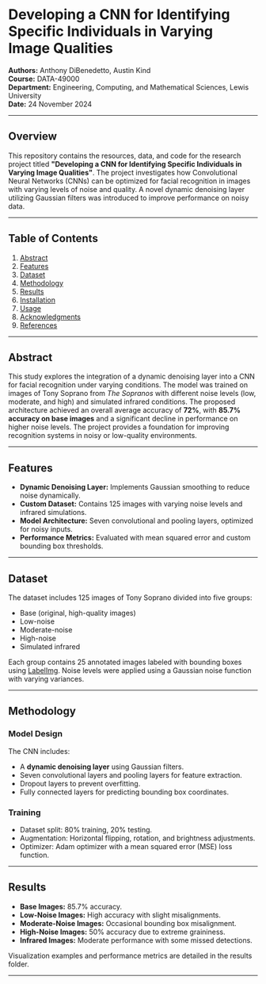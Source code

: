 # Developing a CNN for Identifying Specific Individuals in Varying Image Qualities

**Authors:** Anthony DiBenedetto, Austin Kind  
**Course:** DATA-49000  
**Department:** Engineering, Computing, and Mathematical Sciences, Lewis University  
**Date:** 24 November 2024  

---

## Overview

This repository contains the resources, data, and code for the research project titled **"Developing a CNN for Identifying Specific Individuals in Varying Image Qualities"**. The project investigates how Convolutional Neural Networks (CNNs) can be optimized for facial recognition in images with varying levels of noise and quality. A novel dynamic denoising layer utilizing Gaussian filters was introduced to improve performance on noisy data.

---

## Table of Contents

1. [Abstract](#abstract)  
2. [Features](#features)  
3. [Dataset](#dataset)  
4. [Methodology](#methodology)  
5. [Results](#results)  
6. [Installation](#installation)  
7. [Usage](#usage)  
8. [Acknowledgments](#acknowledgments)  
9. [References](#references)  

---

## Abstract

This study explores the integration of a dynamic denoising layer into a CNN for facial recognition under varying conditions. The model was trained on images of Tony Soprano from *The Sopranos* with different noise levels (low, moderate, and high) and simulated infrared conditions. The proposed architecture achieved an overall average accuracy of **72%**, with **85.7% accuracy on base images** and a significant decline in performance on higher noise levels. The project provides a foundation for improving recognition systems in noisy or low-quality environments.

---

## Features

- **Dynamic Denoising Layer:** Implements Gaussian smoothing to reduce noise dynamically.
- **Custom Dataset:** Contains 125 images with varying noise levels and infrared simulations.
- **Model Architecture:** Seven convolutional and pooling layers, optimized for noisy inputs.
- **Performance Metrics:** Evaluated with mean squared error and custom bounding box thresholds.

---

## Dataset

The dataset includes 125 images of Tony Soprano divided into five groups:
- Base (original, high-quality images)
- Low-noise
- Moderate-noise
- High-noise
- Simulated infrared

Each group contains 25 annotated images labeled with bounding boxes using [LabelImg](https://github.com/tzutalin/labelImg). Noise levels were applied using a Gaussian noise function with varying variances.

---

## Methodology

### Model Design
The CNN includes:
- A **dynamic denoising layer** using Gaussian filters.
- Seven convolutional layers and pooling layers for feature extraction.
- Dropout layers to prevent overfitting.
- Fully connected layers for predicting bounding box coordinates.

### Training
- Dataset split: 80% training, 20% testing.
- Augmentation: Horizontal flipping, rotation, and brightness adjustments.
- Optimizer: Adam optimizer with a mean squared error (MSE) loss function.

---

## Results

- **Base Images:** 85.7% accuracy.  
- **Low-Noise Images:** High accuracy with slight misalignments.  
- **Moderate-Noise Images:** Occasional bounding box misalignment.  
- **High-Noise Images:** 50% accuracy due to extreme graininess.  
- **Infrared Images:** Moderate performance with some missed detections.  

Visualization examples and performance metrics are detailed in the results folder.

---
